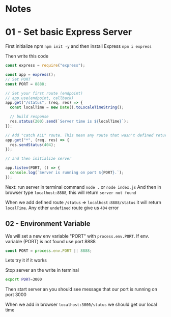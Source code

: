 # Notes

# 01 - Set basic Express Server

First initialize npm `npm init -y` and then install Express `npm i express`

Then write this code

```javascript
const express = require("express");

const app = express();
// Set PORT
const PORT = 8888;

// Set your first route (endpoint)
// app.use(endpoint, callback)
app.get("/status", (req, res) => {
  const localTime = new Date().toLocaleTimeString();

  // build response
  res.status(200).send(`Server time is ${localTime}`);
});

// Add "catch ALL" route. This mean any route that wasn't defined return `404` error
app.get("*", (req, res) => {
  res.sendStatus(404);
});

// and then initialize server

app.listen(PORT, () => {
  console.log(`Server is running on port ${PORT}.`);
});
```

Next: run server in terminal command `node .` or `node index.js`
And then in browser type `localhost:8888`, this will return `server not found`

When we add defined route `/status` => `localhost:8888/status` it will return `localTime`. Any other `undefined` route give us `404` error

## 02 - Environment Variable

We will set a new env variable "PORT" with `process.env.PORT`. If env. variable (PORT) is not found use port 8888

```javascript
const PORT = process.env.PORT || 8888;
```

Lets try it if it works

Stop server an the write in terminal

```bash
export PORT=3000
```

Then start server an you should see message that our port is running on port 3000

When we add in browser `localhost:3000/status` we should get our local time
